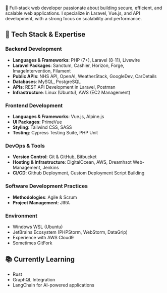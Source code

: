🚀 Full-stack web developer passionate about building secure, efficient, and scalable web applications. I specialize in Laravel, Vue.js, and API development, with a strong focus on scalability and performance.

## 🔧 Tech Stack & Expertise

### **Backend Development**
- **Languages & Frameworks**: PHP (7+), Laravel (8-11), Livewire
- **Laravel Packages**: Sanctum, Cashier, Horizon, Forge, ImageIntervention, Filament
- **Public APIs**: NHS API, OpenAI, WeatherStack, GoogleDev, CarDetails
- **Databases**: MySQL, PostgreSQL
- **APIs**: REST API Development in Laravel, Postman
- **Infrastructure**: Linux (Ubuntu), AWS (EC2 Management)

### **Frontend Development**
- **Languages & Frameworks**: Vue.js, Alpine.js
- **UI Packages**: PrimeVue
- **Styling**: Tailwind CSS, SASS
- **Testing**: Cypress Testing Suite, PHP Unit

### **DevOps & Tools**
- **Version Control**: Git & GitHub, Bitbucket
- **Hosting & Infrastructure**: DigitalOcean, AWS, Dreamhsot Web-Management, Jenkins
- **CI/CD**: Github Deployment, Custom Deployment Script Building

### **Software Development Practices**
- **Methodologies**: Agile & Scrum
- **Project Management**: JIRA

### **Environment**
- Windows WSL (Ubuntu)
- JetBrains Ecosystem (PHPStorm, WebStorm, DataGrip)
- Experience with AWS Cloud9
- Sometimes GitFork
  
## 📚 Currently Learning
- Rust
- GraphQL Integration
- LangChain for AI-powered applications
